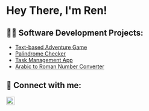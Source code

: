 <h1>Hey There, I'm Ren!

<h2>👨‍💻 Software Development Projects:</h2>

  - [Text-based Adventure Game](https://github.com/AbsoluteRivers/TextBasedAdventureGame)
  - [Palindrome Checker](https://github.com/AbsoluteRivers/PalindromeChecker)
  - [Task Management App](https://github.com/AbsoluteRivers/TaskManagement)
  - [Arabic to Roman Number Converter](https://github.com/AbsoluteRivers/Roman-Number-Converter)



<h2> 🤳 Connect with me:</h2>



[<img align="left" alt="RenNarciso | LinkedIn" width="22px" src="https://cdn.jsdelivr.net/npm/simple-icons@v3/icons/linkedin.svg" />][linkedin]





[linkedin]: https://linkedin.com/in/renmar-narciso-0b8182304

